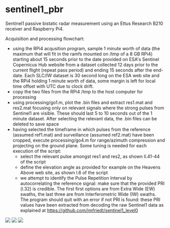 # sentinel1_pbr
Sentinel1 passive bistatic radar measurement using an Ettus Research B210 receiver and Raspberry Pi4.

Acquisition and processing flowchart:
* using the RPi4 acqusition program, sample 1 minute worth of data (the maximum that will fit in the
ramfs mounted on /tmp of a 8 GB RPi4) starting about 15 seconds prior to the date provided on ESA's
Sentinel Copernicus Hub website from a dataset collected 12 days prior to the current flight (repeat pass
period) and ending 15 seconds after the end-date. Each SLC/IW dataset is 30 second long on the ESA
web site and the RPi4 holding 1 minute worth of data, some margin is left for local time offset with
UTC due to clock drift.
* copy the two files from the RPi4 /tmp to the host computer for processing
* using processing/go1.m, plot the .bin files and extract res1.mat and res2.mat focusing only on relevant
signals where the strong pulses from Sentinel1 are visible. These should last 5 to 10 seconds out of the
1 minute dataset. After selecting the relevant data, the .bin files can be deleted to save space
* having selected the timeframe in which pulses from the reference (assumed ref1.mat) and surveillance (assumed
ref2.mat) have been cropped, execute processing/go4.m for range/azimuth compression and projecting
on the ground plane. Some tuning is needed for each execution of the script: 
  * select the relevant pulse amongst res1 and res2, as shown ll.41-44 of the script
  * define the elevation angle as provided for example on the Heavens Above web site, as shown l.6 of the script
  * we attempt to identify the Pulse Repetition Interval by autocorrelating the reference signal: make sure that
the provided PRI (l.32) is credible. The first first options are from Extra Wide (EW) swaths, the last three are
from Interferometric Wide (IW) swaths. The program should quit with an error if not PRI is found: these PRI
values have been extracted from decoding the raw Sentinel1 data as explained at https://github.com/jmfriedt/sentinel1_level0

<img src="DSC_0641ann_small.png">
<img src="go4_fig4_first_pulse.png">
<img src="go4_layout_with.png">
